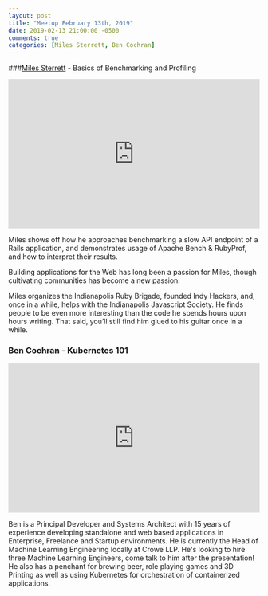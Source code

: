 ```yaml
---
layout: post
title: "Meetup February 13th, 2019"
date: 2019-02-13 21:00:00 -0500
comments: true
categories: [Miles Sterrett, Ben Cochran]
---
```


###[Miles Sterrett](https://twitter.com/mileszs) - Basics of Benchmarking and Profiling
<iframe width="100%" height="300" src="https://www.youtube.com/embed/q1oAu5AKuYc" frameborder="0" allowfullscreen></iframe>

Miles shows off how he approaches benchmarking a slow API endpoint of a Rails application, and demonstrates usage of Apache Bench & RubyProf, and how to interpret their results.

Building applications for the Web has long been a passion for Miles, though cultivating communities has become a new passion.

Miles organizes the Indianapolis Ruby Brigade, founded Indy Hackers, and, once in a while, helps with the Indianapolis Javascript Society. He finds people to be even more interesting than the code he spends hours upon hours writing. That said, you’ll still find him glued to his guitar once in a while.


### Ben Cochran - Kubernetes 101
<iframe width="100%" height="300" src="https://www.youtube.com/embed/m6ZDCp8WI8w" frameborder="0" allowfullscreen></iframe>

Ben is a Principal Developer and Systems Architect with 15 years of experience developing standalone and web based applications in Enterprise, Freelance and Startup environments. He is currently the Head of Machine Learning Engineering locally at Crowe LLP. He's looking to hire three Machine Learning Engineers, come talk to him after the presentation! He also has a penchant for brewing beer, role playing games and 3D Printing as well as using Kubernetes for orchestration of containerized applications.
